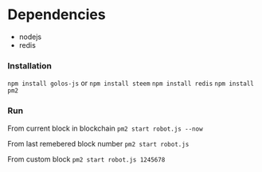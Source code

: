 # Dependencies

* nodejs
* redis

### Installation
`npm install golos-js` or `npm install steem`
`npm install redis`
`npm install pm2`

### Run

From current block in blockchain
`pm2 start robot.js --now`

From last remebered block number
`pm2 start robot.js`

From custom block
`pm2 start robot.js 1245678`
